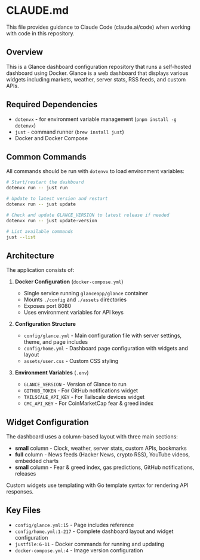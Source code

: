 # CLAUDE.md

This file provides guidance to Claude Code (claude.ai/code) when working with code in this repository.

## Overview

This is a Glance dashboard configuration repository that runs a self-hosted dashboard using Docker. Glance is a web dashboard that displays various widgets including markets, weather, server stats, RSS feeds, and custom APIs.

## Required Dependencies

- `dotenvx` - for environment variable management (`pnpm install -g dotenvx`)
- `just` - command runner (`brew install just`)
- Docker and Docker Compose

## Common Commands

All commands should be run with `dotenvx` to load environment variables:

```bash
# Start/restart the dashboard
dotenvx run -- just run

# Update to latest version and restart
dotenvx run -- just update

# Check and update GLANCE_VERSION to latest release if needed
dotenvx run -- just update-version

# List available commands
just --list
```

## Architecture

The application consists of:

1. **Docker Configuration** (`docker-compose.yml`)
   - Single service running `glanceapp/glance` container
   - Mounts `./config` and `./assets` directories
   - Exposes port 8080
   - Uses environment variables for API keys

2. **Configuration Structure**
   - `config/glance.yml` - Main configuration file with server settings, theme, and page includes
   - `config/home.yml` - Dashboard page configuration with widgets and layout
   - `assets/user.css` - Custom CSS styling

3. **Environment Variables** (`.env`)
   - `GLANCE_VERSION` - Version of Glance to run
   - `GITHUB_TOKEN` - For GitHub notifications widget
   - `TAILSCALE_API_KEY` - For Tailscale devices widget
   - `CMC_API_KEY` - For CoinMarketCap fear & greed index

## Widget Configuration

The dashboard uses a column-based layout with three main sections:
- **small** column - Clock, weather, server stats, custom APIs, bookmarks
- **full** column - News feeds (Hacker News, crypto RSS), YouTube videos, embedded charts
- **small** column - Fear & greed index, gas predictions, GitHub notifications, releases

Custom widgets use templating with Go template syntax for rendering API responses.

## Key Files

- `config/glance.yml:15` - Page includes reference
- `config/home.yml:1-217` - Complete dashboard layout and widget configuration
- `justfile:6-11` - Docker commands for running and updating
- `docker-compose.yml:4` - Image version configuration